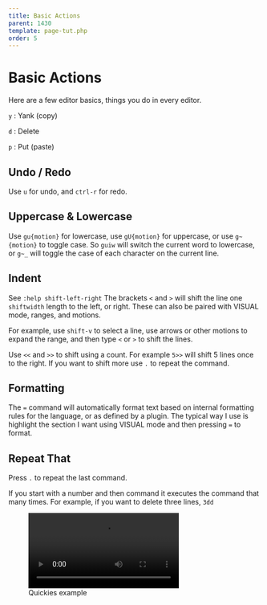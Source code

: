 ```yaml
---
title: Basic Actions
parent: 1430
template: page-tut.php
order: 5
---
```


# Basic Actions

Here are a few editor basics, things you do in every editor.

`y`
: Yank (copy)

`d`
: Delete

`p`
: Put (paste)


## Undo / Redo

Use `u` for undo, and `ctrl-r` for redo.


## Uppercase & Lowercase

Use `gu{motion}` for lowercase, use `gU{motion}` for uppercase, or use `g~{motion}` to toggle case. So `guiw` will switch the current word to lowercase, or `g~_` will toggle the case of each character on the current line.


## Indent

<span class="sidenote">See `:help shift-left-right`</span>
The brackets `<` and `>` will shift the line one `shiftwidth` length to the left, or right. These can also be paired with VISUAL mode, ranges, and motions.

For example, use `shift-v` to select a line, use arrows or other motions to expand the range, and then type `<` or `>` to shift the lines.

Use `<<` and `>>` to shift using a count. For example `5>>` will shift 5 lines once to the right. If you want to shift more use `.` to repeat the command.


## Formatting

The `=` command will automatically format text based on internal formatting rules for the language, or as defined by a plugin. The typical way I use is highlight the section I want using VISUAL mode and then pressing `=` to format.


## Repeat That

Press `.` to repeat the last command.

If you start with a number and then command it executes the command that many times. For example, if you want to delete three lines, `3dd`

<figure class="wp-block-video">
<video controls src="https://mkaz.blog/wp-content/uploads/2019/03/vim-quickies.mp4"></video><figcaption>Quickies example</figcaption></figure>


